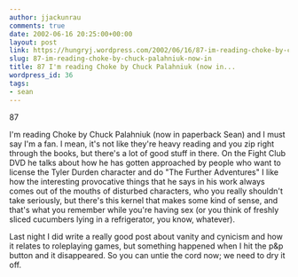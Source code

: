 ```yaml
---
author: jjackunrau
comments: true
date: 2002-06-16 20:25:00+00:00
layout: post
link: https://hungryj.wordpress.com/2002/06/16/87-im-reading-choke-by-chuck-palahniuk-now-in/
slug: 87-im-reading-choke-by-chuck-palahniuk-now-in
title: 87 I'm reading Choke by Chuck Palahniuk (now in...
wordpress_id: 36
tags:
- sean
---
```


87
  

  
I'm reading Choke by Chuck Palahniuk (now in paperback Sean) and I must say I'm a fan.  I mean, it's not like they're heavy reading and you zip right through the books, but there's a lot of good stuff in there.  On the Fight Club DVD he talks about how he has gotten approached by people who want to license the Tyler Durden character and do "The Further Adventures"  I like how the interesting provocative things that he says in his work always comes out of the mouths of disturbed characters, who you really shouldn't take seriously, but there's this kernel that makes some kind of sense, and that's what you remember while you're having sex (or you think of freshly sliced cucumbers lying in a refrigerator, you know, whatever).
  

  
Last night I did write a really good post about vanity and cynicism and how it relates to roleplaying games, but something happened when I hit the p&p button and it disappeared.  So you can untie the cord now; we need to dry it off.
